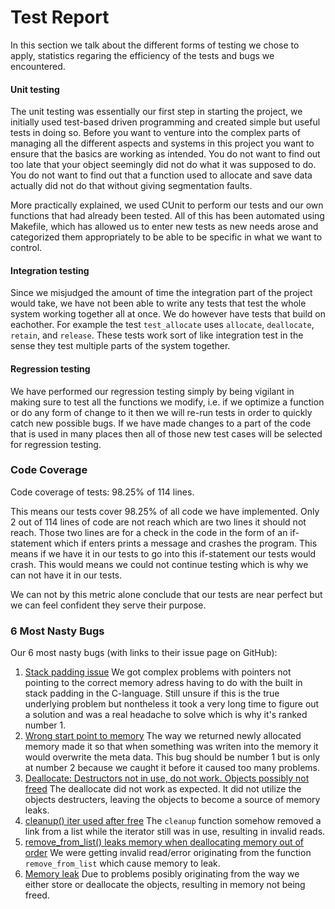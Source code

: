# Test Report 

In this section we talk about the different forms of testing we chose to apply, statistics regaring the efficiency of the tests and bugs we encountered.

#### Unit testing
The unit testing was essentially our first step in starting the project, we initially used test-based driven programming and created simple but useful tests in doing so. Before you want to venture into the complex parts of managing all the different aspects and systems in this project you want to ensure that the basics are working as intended. You do not want to find out too late that your object seemingly did not do what it was supposed to do. You do not want to find out that a function used to allocate and save data actually did not do that without giving segmentation faults. 

More practically explained, we used CUnit to perform our tests and our own functions that had already been tested. All of this has been automated using Makefile, which has allowed us to enter new tests as new needs arose and categorized them appropriately to be able to be specific in what we want to control. 

#### Integration testing
Since we misjudged the amount of time the integration part of the project would take, we have not been able to write any tests that test the whole system working together all at once. We do however have tests that build on eachother. For example the test `test_allocate` uses `allocate`, `deallocate`, `retain`, and `release`. These tests work sort of like integration test in the sense they test multiple parts of the system together.

#### Regression testing
We have performed our regression testing simply by being vigilant in making sure to test all the functions we modify, i.e. if we optimize a function or do any form of change to it then we will re-run tests in order to quickly catch new possible bugs. If we have made changes to a part of the code that is used in many places then all of those new test cases will be selected for regression testing. 

### Code Coverage
Code coverage of tests:
98.25% of 114 lines.

This means our tests cover 98.25% of all code we have implemented. Only 2 out of 114 lines of code are not reach which are two lines it should not reach. Those two lines are for a check in the code in the form of an if-statement which if enters prints a message and crashes the program. This means if we have it in our tests to go into this if-statement our tests would crash. This would means we could not continue testing which is why we can not have it in our tests.

We can not by this metric alone conclude that our tests are near perfect but we can feel confident they serve their purpose.

### 6 Most Nasty Bugs
Our 6 most nasty bugs (with links to their issue page on GitHub):
1. [Stack padding issue](https://github.com/IOOPM-UU/Qoders/issues/13)
We got complex problems with pointers not pointing to the correct memory adress having to do with the built in stack padding in the C-language. Still unsure if this is the true underlying problem but nontheless it took a very long time to figure out a solution and was a real headache to solve which is why it's ranked number 1.
2. [Wrong start point to memory](https://github.com/IOOPM-UU/Qoders/issues/12)
The way we returned newly allocated memory made it so that when something was writen into the memory it would overwrite the meta data. This bug should be number 1 but is only at number 2 because we caught it before it caused too many problems.
3. [Deallocate: Destructors not in use, do not work. Objects possibly not freed](https://github.com/IOOPM-UU/Qoders/issues/7)
The deallocate did not work as expected. It did not utilize the objects destructers, leaving the objects to become a source of memory leaks. 
4. [cleanup() iter used after free](https://github.com/IOOPM-UU/Qoders/issues/15)
The `cleanup` function somehow removed a link from a list while the iterator still was in use, resulting in invalid reads.
5. [remove_from_list() leaks memory when deallocating memory out of order](https://github.com/IOOPM-UU/Qoders/issues/18)
We were getting invalid read/error originating from the function `remove_from_list` which cause memory to leak. 
6. [Memory leak](https://github.com/IOOPM-UU/Qoders/issues/9)
Due to problems posibly originating from the way we either store or deallocate the objects, resulting in memory not being freed.